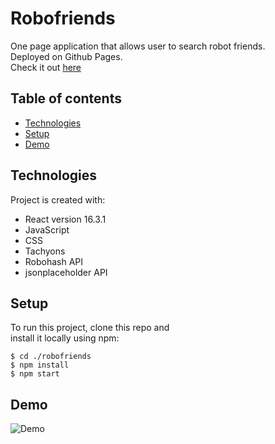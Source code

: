 # Robofriends

One page application that allows user to search robot friends.  
Deployed on Github Pages.  
Check it out [here](https://edward-rodriguez.github.io/robofriends/)

## Table of contents

- [Technologies](#technologies)  
- [Setup](#setup)
- [Demo](#Demo)

## Technologies

Project is created with:  

- React version 16.3.1
- JavaScript
- CSS
- Tachyons
- Robohash API
- jsonplaceholder API

## Setup

To run this project, clone this repo and  
install it locally using npm:

```
$ cd ./robofriends
$ npm install
$ npm start
```
## Demo  

![Demo](robofriends.gif)


